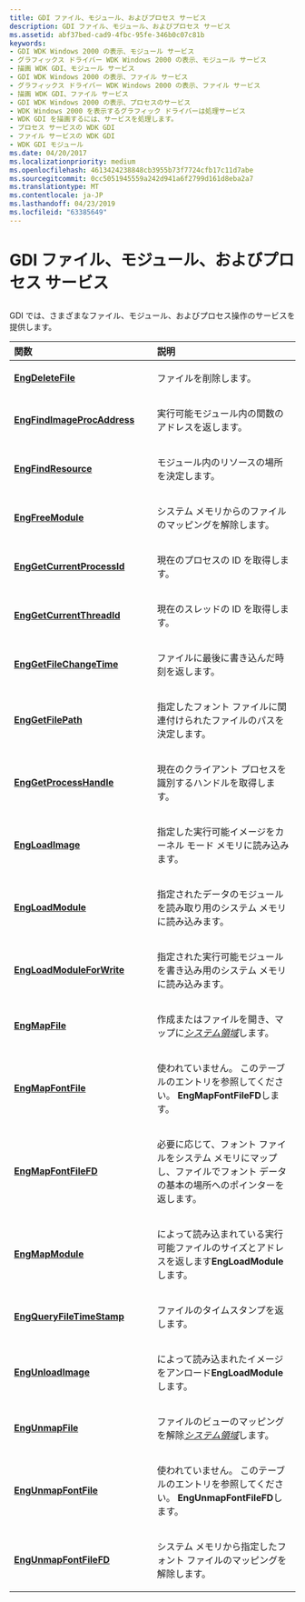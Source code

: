 ```yaml
---
title: GDI ファイル、モジュール、およびプロセス サービス
description: GDI ファイル、モジュール、およびプロセス サービス
ms.assetid: abf37bed-cad9-4fbc-95fe-346b0c07c81b
keywords:
- GDI WDK Windows 2000 の表示、モジュール サービス
- グラフィックス ドライバー WDK Windows 2000 の表示、モジュール サービス
- 描画 WDK GDI、モジュール サービス
- GDI WDK Windows 2000 の表示、ファイル サービス
- グラフィックス ドライバー WDK Windows 2000 の表示、ファイル サービス
- 描画 WDK GDI、ファイル サービス
- GDI WDK Windows 2000 の表示、プロセスのサービス
- WDK Windows 2000 を表示するグラフィック ドライバーは処理サービス
- WDK GDI を描画するには、サービスを処理します。
- プロセス サービスの WDK GDI
- ファイル サービスの WDK GDI
- WDK GDI モジュール
ms.date: 04/20/2017
ms.localizationpriority: medium
ms.openlocfilehash: 4613424238848cb3955b73f7724cfb17c11d7abe
ms.sourcegitcommit: 0cc5051945559a242d941a6f2799d161d8eba2a7
ms.translationtype: MT
ms.contentlocale: ja-JP
ms.lasthandoff: 04/23/2019
ms.locfileid: "63385649"
---
```

# <a name="gdi-file-module-and-process-services"></a>GDI ファイル、モジュール、およびプロセス サービス


## <span id="ddk_gdi_file_module_and_process_services_gg"></span><span id="DDK_GDI_FILE_MODULE_AND_PROCESS_SERVICES_GG"></span>


GDI では、さまざまなファイル、モジュール、およびプロセス操作のサービスを提供します。

<table>
<colgroup>
<col width="50%" />
<col width="50%" />
</colgroup>
<thead>
<tr class="header">
<th align="left">関数</th>
<th align="left">説明</th>
</tr>
</thead>
<tbody>
<tr class="odd">
<td align="left"><p><a href="https://msdn.microsoft.com/library/windows/hardware/ff564803" data-raw-source="[&lt;strong&gt;EngDeleteFile&lt;/strong&gt;](https://msdn.microsoft.com/library/windows/hardware/ff564803)"><strong>EngDeleteFile</strong></a></p></td>
<td align="left"><p>ファイルを削除します。</p></td>
</tr>
<tr class="even">
<td align="left"><p><a href="https://msdn.microsoft.com/library/windows/hardware/ff564865" data-raw-source="[&lt;strong&gt;EngFindImageProcAddress&lt;/strong&gt;](https://msdn.microsoft.com/library/windows/hardware/ff564865)"><strong>EngFindImageProcAddress</strong></a></p></td>
<td align="left"><p>実行可能モジュール内の関数のアドレスを返します。</p></td>
</tr>
<tr class="odd">
<td align="left"><p><a href="https://msdn.microsoft.com/library/windows/hardware/ff564871" data-raw-source="[&lt;strong&gt;EngFindResource&lt;/strong&gt;](https://msdn.microsoft.com/library/windows/hardware/ff564871)"><strong>EngFindResource</strong></a></p></td>
<td align="left"><p>モジュール内のリソースの場所を決定します。</p></td>
</tr>
<tr class="even">
<td align="left"><p><a href="https://msdn.microsoft.com/library/windows/hardware/ff564902" data-raw-source="[&lt;strong&gt;EngFreeModule&lt;/strong&gt;](https://msdn.microsoft.com/library/windows/hardware/ff564902)"><strong>EngFreeModule</strong></a></p></td>
<td align="left"><p>システム メモリからのファイルのマッピングを解除します。</p></td>
</tr>
<tr class="odd">
<td align="left"><p><a href="https://msdn.microsoft.com/library/windows/hardware/ff564919" data-raw-source="[&lt;strong&gt;EngGetCurrentProcessId&lt;/strong&gt;](https://msdn.microsoft.com/library/windows/hardware/ff564919)"><strong>EngGetCurrentProcessId</strong></a></p></td>
<td align="left"><p>現在のプロセスの ID を取得します。</p></td>
</tr>
<tr class="even">
<td align="left"><p><a href="https://msdn.microsoft.com/library/windows/hardware/ff564922" data-raw-source="[&lt;strong&gt;EngGetCurrentThreadId&lt;/strong&gt;](https://msdn.microsoft.com/library/windows/hardware/ff564922)"><strong>EngGetCurrentThreadId</strong></a></p></td>
<td align="left"><p>現在のスレッドの ID を取得します。</p></td>
</tr>
<tr class="odd">
<td align="left"><p><a href="https://msdn.microsoft.com/library/windows/hardware/ff564931" data-raw-source="[&lt;strong&gt;EngGetFileChangeTime&lt;/strong&gt;](https://msdn.microsoft.com/library/windows/hardware/ff564931)"><strong>EngGetFileChangeTime</strong></a></p></td>
<td align="left"><p>ファイルに最後に書き込んだ時刻を返します。</p></td>
</tr>
<tr class="even">
<td align="left"><p><a href="https://msdn.microsoft.com/library/windows/hardware/ff564935" data-raw-source="[&lt;strong&gt;EngGetFilePath&lt;/strong&gt;](https://msdn.microsoft.com/library/windows/hardware/ff564935)"><strong>EngGetFilePath</strong></a></p></td>
<td align="left"><p>指定したフォント ファイルに関連付けられたファイルのパスを決定します。</p></td>
</tr>
<tr class="odd">
<td align="left"><p><a href="https://msdn.microsoft.com/library/windows/hardware/ff564955" data-raw-source="[&lt;strong&gt;EngGetProcessHandle&lt;/strong&gt;](https://msdn.microsoft.com/library/windows/hardware/ff564955)"><strong>EngGetProcessHandle</strong></a></p></td>
<td align="left"><p>現在のクライアント プロセスを識別するハンドルを取得します。</p></td>
</tr>
<tr class="even">
<td align="left"><p><a href="https://msdn.microsoft.com/library/windows/hardware/ff564963" data-raw-source="[&lt;strong&gt;EngLoadImage&lt;/strong&gt;](https://msdn.microsoft.com/library/windows/hardware/ff564963)"><strong>EngLoadImage</strong></a></p></td>
<td align="left"><p>指定した実行可能イメージをカーネル モード メモリに読み込みます。</p></td>
</tr>
<tr class="odd">
<td align="left"><p><a href="https://msdn.microsoft.com/library/windows/hardware/ff564964" data-raw-source="[&lt;strong&gt;EngLoadModule&lt;/strong&gt;](https://msdn.microsoft.com/library/windows/hardware/ff564964)"><strong>EngLoadModule</strong></a></p></td>
<td align="left"><p>指定されたデータのモジュールを読み取り用のシステム メモリに読み込みます。</p></td>
</tr>
<tr class="even">
<td align="left"><p><a href="https://msdn.microsoft.com/library/windows/hardware/ff564965" data-raw-source="[&lt;strong&gt;EngLoadModuleForWrite&lt;/strong&gt;](https://msdn.microsoft.com/library/windows/hardware/ff564965)"><strong>EngLoadModuleForWrite</strong></a></p></td>
<td align="left"><p>指定された実行可能モジュールを書き込み用のシステム メモリに読み込みます。</p></td>
</tr>
<tr class="odd">
<td align="left"><p><a href="https://msdn.microsoft.com/library/windows/hardware/ff564971" data-raw-source="[&lt;strong&gt;EngMapFile&lt;/strong&gt;](https://msdn.microsoft.com/library/windows/hardware/ff564971)"><strong>EngMapFile</strong></a></p></td>
<td align="left"><p>作成またはファイルを開き、マップに<a href="https://msdn.microsoft.com/library/windows/hardware/ff556336#wdkgloss-system-space" data-raw-source="&lt;em&gt;system space&lt;/em&gt;"><em>システム領域</em></a>します。</p></td>
</tr>
<tr class="even">
<td align="left"><p><a href="https://msdn.microsoft.com/library/windows/hardware/ff564972" data-raw-source="[&lt;strong&gt;EngMapFontFile&lt;/strong&gt;](https://msdn.microsoft.com/library/windows/hardware/ff564972)"><strong>EngMapFontFile</strong></a></p></td>
<td align="left"><p>使われていません。 このテーブルのエントリを参照してください。 <strong>EngMapFontFileFD</strong>します。</p></td>
</tr>
<tr class="odd">
<td align="left"><p><a href="https://msdn.microsoft.com/library/windows/hardware/ff564973" data-raw-source="[&lt;strong&gt;EngMapFontFileFD&lt;/strong&gt;](https://msdn.microsoft.com/library/windows/hardware/ff564973)"><strong>EngMapFontFileFD</strong></a></p></td>
<td align="left"><p>必要に応じて、フォント ファイルをシステム メモリにマップし、ファイルでフォント データの基本の場所へのポインターを返します。</p></td>
</tr>
<tr class="even">
<td align="left"><p><a href="https://msdn.microsoft.com/library/windows/hardware/ff564974" data-raw-source="[&lt;strong&gt;EngMapModule&lt;/strong&gt;](https://msdn.microsoft.com/library/windows/hardware/ff564974)"><strong>EngMapModule</strong></a></p></td>
<td align="left"><p>によって読み込まれている実行可能ファイルのサイズとアドレスを返します<strong>EngLoadModule</strong>します。</p></td>
</tr>
<tr class="odd">
<td align="left"><p><a href="https://msdn.microsoft.com/library/windows/hardware/ff564988" data-raw-source="[&lt;strong&gt;EngQueryFileTimeStamp&lt;/strong&gt;](https://msdn.microsoft.com/library/windows/hardware/ff564988)"><strong>EngQueryFileTimeStamp</strong></a></p></td>
<td align="left"><p>ファイルのタイムスタンプを返します。</p></td>
</tr>
<tr class="even">
<td align="left"><p><a href="https://msdn.microsoft.com/library/windows/hardware/ff565041" data-raw-source="[&lt;strong&gt;EngUnloadImage&lt;/strong&gt;](https://msdn.microsoft.com/library/windows/hardware/ff565041)"><strong>EngUnloadImage</strong></a></p></td>
<td align="left"><p>によって読み込まれたイメージをアンロード<strong>EngLoadModule</strong>します。</p></td>
</tr>
<tr class="odd">
<td align="left"><p><a href="https://msdn.microsoft.com/library/windows/hardware/ff565437" data-raw-source="[&lt;strong&gt;EngUnmapFile&lt;/strong&gt;](https://msdn.microsoft.com/library/windows/hardware/ff565437)"><strong>EngUnmapFile</strong></a></p></td>
<td align="left"><p>ファイルのビューのマッピングを解除<a href="https://msdn.microsoft.com/library/windows/hardware/ff556336#wdkgloss-system-space" data-raw-source="&lt;em&gt;system space&lt;/em&gt;"><em>システム領域</em></a>します。</p></td>
</tr>
<tr class="even">
<td align="left"><p><a href="https://msdn.microsoft.com/library/windows/hardware/ff565441" data-raw-source="[&lt;strong&gt;EngUnmapFontFile&lt;/strong&gt;](https://msdn.microsoft.com/library/windows/hardware/ff565441)"><strong>EngUnmapFontFile</strong></a></p></td>
<td align="left"><p>使われていません。 このテーブルのエントリを参照してください。 <strong>EngUnmapFontFileFD</strong>します。</p></td>
</tr>
<tr class="odd">
<td align="left"><p><a href="https://msdn.microsoft.com/library/windows/hardware/ff565445" data-raw-source="[&lt;strong&gt;EngUnmapFontFileFD&lt;/strong&gt;](https://msdn.microsoft.com/library/windows/hardware/ff565445)"><strong>EngUnmapFontFileFD</strong></a></p></td>
<td align="left"><p>システム メモリから指定したフォント ファイルのマッピングを解除します。</p></td>
</tr>
</tbody>
</table>

 

 

 





